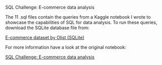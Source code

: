 SQL Challenge: E-commerce data analysis

The 11 .sql files contain the queries from a Kaggle notebook I wrote to showcase the capabilities of SQL for data analysis. To run these queries, download the SQLite database file from:

[E-commerce dataset by Olist (SQLite)](https://www.kaggle.com/datasets/terencicp/e-commerce-dataset-by-olist-as-an-sqlite-database)

For more information have a look at the original notebook:

[SQL Challenge: E-commerce data analysis](https://www.kaggle.com/code/terencicp/sql-challenge-e-commerce-data-analysis)
